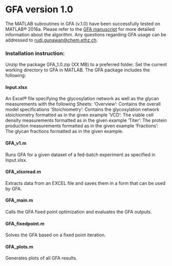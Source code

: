 # GFA version 1.0

The MATLAB subroutines in GFA (v.1.0) have been successfully tested on MATLAB® 2016a. Please refer to the [GFA manuscript](http://www.sciencedirect.com/science/article/pii/S1096717617300964) for more detailed information about the algorithm. 
Any questions regarding GFA usage can be addressed to rudi.gunawan@chem.ethz.ch.

### Installation instruction:
Unzip the package GFA_1.0.zip (XX MB) to a preferred folder.
Set the current working directory to GFA in MATLAB.
The GFA package includes the following:

#### Input.xlsx
An Excel® file specifying the glycosylation network as well as the glycan measurements with the following Sheets:
‘Overview’: 	 Contains the overall model specifications
‘Stoichiometry’: Contains the glycosylation network stoichiometry formatted as in the given example
‘VCD’:		 The viable cell density measurements formatted as in the given example
‘Titer’:		 The protein production measurements formatted as in the given example
‘Fractions’:	 The glycan fractions formatted as in the given example.

#### GFA_v1.m
Runs GFA for a given dataset of a fed-batch experiment as specified in Input.xlsx. 

#### GFA_xlsxread.m
Extracts data from an EXCEL file and saves them in a form that can be used by GFA.

#### GFA_main.m
Calls the GFA fixed point optimization and evaluates the GFA outputs.

#### GFA_fixedpoint.m
Solves the GFA based on a fixed point iteration.

#### GFA_plots.m
Generates plots of all GFA results.
